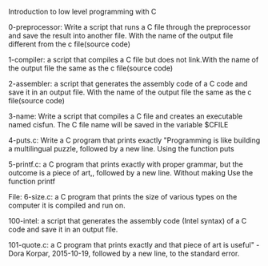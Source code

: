 Introduction to low level programming with C

0-preprocessor: Write a script that runs a C file through the preprocessor and save the result into another file. With the name of the output file different from  the c file(source code)

1-compiler: a script that compiles a C file but does not link.With the name of the output file the same as the c file(source code) 

2-assembler:  a script that generates the assembly code of a C code and save it in an output file. With the name of the output file the same as the c file(source code)

3-name: Write a script that compiles a C file and creates an executable named cisfun.
The C file name will be saved in the variable $CFILE

4-puts.c: Write a C program that prints exactly "Programming is like building a multilingual puzzle, followed by a new line. Using the function puts

5-printf.c: a C program that prints exactly with proper grammar, but the outcome is a piece of art,, followed by a new line. Without making Use the function printf

File: 6-size.c: a C program that prints the size of various types on the computer it is compiled and run on.

100-intel:  a script that generates the assembly code (Intel syntax) of a C code and save it in an output file.

101-quote.c: a C program that prints exactly and that piece of art is useful" - Dora Korpar, 2015-10-19, followed by a new line, to the standard error.




